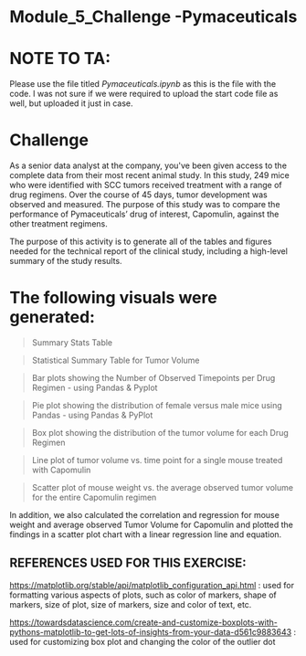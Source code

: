 # Module_5_Challenge -Pymaceuticals

# NOTE TO TA: 
Please use the file titled *Pymaceuticals.ipynb* as this is the file with the code. I was not sure if we were required to upload the start code file as well, but uploaded it just in case. 


# Challenge
As a senior data analyst at the company, you've been given access to the complete data from their most recent animal study. In this study, 249 mice who were identified with SCC tumors received treatment with a range of drug regimens. Over the course of 45 days, tumor development was observed and measured. The purpose of this study was to compare the performance of Pymaceuticals’ drug of interest, Capomulin, against the other treatment regimens.

The purpose of this activity is to generate all of the tables and figures needed for the technical report of the clinical study, including a high-level summary of the study results.

# The following visuals were generated: 

 > Summary Stats Table
 
 > Statistical Summary Table for Tumor Volume

 > Bar plots showing the Number of Observed Timepoints per Drug Regimen - using Pandas & Pyplot
 
 > Pie plot showing the distribution of female versus male mice using Pandas - using Pandas & PyPlot
 
 > Box plot showing the distribution of the tumor volume for each Drug Regimen
 
 > Line plot of tumor volume vs. time point for a single mouse treated with Capomulin
 
 > Scatter plot of mouse weight vs. the average observed tumor volume for the entire Capomulin regimen

In addition, we also calculated the correlation and regression for mouse weight and average observed Tumor Volume for Capomulin and plotted the findings in a scatter plot chart with a linear regression line and equation. 




## REFERENCES USED FOR THIS EXERCISE: 

https://matplotlib.org/stable/api/matplotlib_configuration_api.html : used for formatting various aspects of plots, such as color of markers, shape of markers, size of plot, size of markers, size and color of text, etc. 

https://towardsdatascience.com/create-and-customize-boxplots-with-pythons-matplotlib-to-get-lots-of-insights-from-your-data-d561c9883643 : used for customizing box plot and changing the color of the outlier dot 

